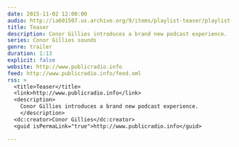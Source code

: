 ```yaml
---
date: 2015-11-02 12:00:00
audio: http://ia601507.us.archive.org/9/items/playlist-teaser/playlist-teaser.mp3
title: Teaser
description: Conor Gillies introduces a brand new podcast experience.
series: Conor Gillies sounds
genre: trailer
duration: 1:13
explicit: false
website: http://www.publicradio.info
feed: http://www.publicradio.info/feed.xml
rss: >
  <title>Teaser</title>
  <link>http://www.publicradio.info</link>
  <description>
    Conor Gillies introduces a brand new podcast experience.  
    </description>
  <dc:creator>Conor Gillies</dc:creator>
  <guid isPermaLink="true">http://www.publicradio.info</guid>

---
```

